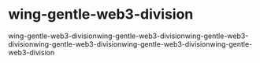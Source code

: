# wing-gentle-web3-division
wing-gentle-web3-divisionwing-gentle-web3-divisionwing-gentle-web3-divisionwing-gentle-web3-divisionwing-gentle-web3-divisionwing-gentle-web3-division
